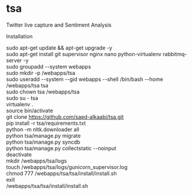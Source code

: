 tsa
===

Twitter live capture and Sentiment Analysis

Installation

sudo apt-get update && apt-get upgrade -y<br/>
sudo apt-get install git supervisor nginx nano python-virtualenv rabbitmq-server -y<br/>
sudo groupadd --system webapps<br/>
sudo mkdir -p /webapps/tsa<br/>
sudo useradd --system --gid webapps --shell /bin/bash --home /webapps/tsa tsa<br/>
sudo chown tsa /webapps/tsa<br/>
sudo su - tsa<br/>
virtualenv .<br/>
source bin/activate<br/>
git clone https://github.com/saed-alkaabi/tsa.git<br/>
pip install -r tsa/requirements.txt<br/>
python -m nltk.downloader all<br/>
python tsa/manage.py migrate<br/>
python tsa/manage.py syncdb<br/>
python tsa/manage.py collectstatic --noinput<br/>
deactivate<br/>
mkdir /webapps/tsa/logs<br/>
touch /webapps/tsa/logs/gunicorn_supervisor.log<br/>
chmod 777 /webapps/tsa/tsa/install/install.sh<br/>
exit<br/>
/webapps/tsa/tsa/install/install.sh<br/>
